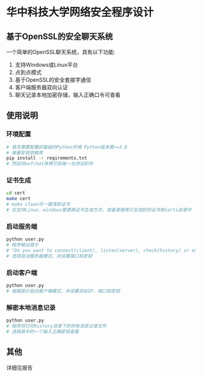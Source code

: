 # 华中科技大学网络安全程序设计
## 基于OpenSSL的安全聊天系统
一个简单的OpenSSL聊天系统，具有以下功能:

1. 支持Windows或Linux平台
2. 点到点模式
3. 基于OpenSSL的安全套接字通信
4. 客户端服务器双向认证
5. 聊天记录本地加密存储，输入正确口令可查看

## 使用说明
### 环境配置
```bash
# 首先需要配置好基础的Python环境 Python版本需>=3.8
# 接着安装依赖库
pip install -r reqirements.txt
# 然后将wxfchat库拷贝到每一台测试机中
```

### 证书生成
```bash
cd cert
make cert
# make clean可一键清除证书
# 仅支持Linux，windows需更换证书生成方式，或者直接拷贝生成好的证书到certs目录中
```

### 启动服务端
```bash
python user.py
# 程序输出提示
# "Do you want to connect(client), listen(server), check(history) or exit? (c/s/h/q):
# 选择启动服务器模式，并设置端口和密钥
```

### 启动客户端
```bash
python user.py
# 根据提示启动客户端模式，并设置目标IP、端口和密钥
```

### 解密本地消息记录
```bash
python user.py
# 程序将打印history目录下的所有消息记录文件
# 选择其中的一个输入正确密钥查看
```

## 其他
详细见报告